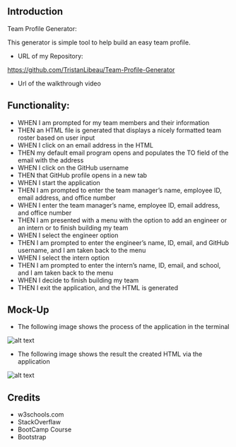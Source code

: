 ## Introduction

Team Profile Generator:

This generator is simple tool to help build an easy team profile.

* URL of my Repository:

https://github.com/TristanLibeau/Team-Profile-Generator

* Url of the walkthrough video

## Functionality:

* WHEN I am prompted for my team members and their information
* THEN an HTML file is generated that displays a nicely formatted team roster based on user input
* WHEN I click on an email address in the HTML
* THEN my default email program opens and populates the TO field of the email with the address
* WHEN I click on the GitHub username
* THEN that GitHub profile opens in a new tab
* WHEN I start the application
* THEN I am prompted to enter the team manager’s name, employee ID, email address, and office number
* WHEN I enter the team manager’s name, employee ID, email address, and office number
* THEN I am presented with a menu with the option to add an engineer or an intern or to finish building my team
* WHEN I select the engineer option
* THEN I am prompted to enter the engineer’s name, ID, email, and GitHub username, and I am taken back to the menu
* WHEN I select the intern option
* THEN I am prompted to enter the intern’s name, ID, email, and school, and I am taken back to the menu
* WHEN I decide to finish building my team
* THEN I exit the application, and the HTML is generated


## Mock-Up 

* The following image shows the process of the application in the terminal

![alt text](./assets/img/mock-up)

* The following image shows the result the created HTML via the application

![alt text](.assets/img/mock-up2)


## Credits
* w3schools.com 
* StackOverflaw 
* BootCamp Course
* Bootstrap
